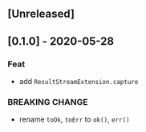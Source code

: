 <a name="unreleased"></a>
## [Unreleased]


<a name="0.1.0"></a>
## [0.1.0] - 2020-05-28
### Feat
- add `ResultStreamExtension.capture` 
### BREAKING CHANGE
- rename `toOk`, `toErr` to `ok()`, `err()`

